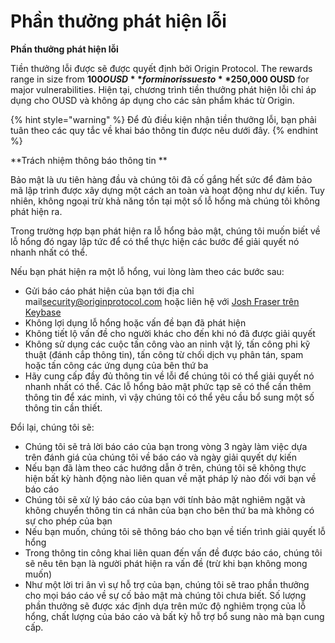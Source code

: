 # Phần thưởng phát hiện lỗi

**Phần thưởng phát hiện lỗi**

Tiền thưởng lỗi được sẽ được quyết định bởi Origin Protocol. The rewards range in size from **$100 OUSD** for minor issues to **$250,000 OUSD** for major vulnerabilities. Hiện tại, chương trình tiền thưởng phát hiện lỗi chỉ áp dụng cho OUSD và không áp dụng cho các sản phẩm khác từ Origin.

{% hint style="warning" %}
Để đủ điều kiện nhận tiền thưởng lỗi, bạn phải tuân theo các quy tắc về khai báo thông tin được nêu dưới đây.
{% endhint %}

**Trách nhiệm thông báo thông tin **

Bảo mật là ưu tiên hàng đầu và chúng tôi đã cố gắng hết sức để đảm bảo mã lập trình được xây dựng một cách an toàn và hoạt động như dự kiến. Tuy nhiên, không ngoại trừ khả năng tồn tại một số lỗ hổng mà chúng tôi không phát hiện ra.

Trong trường hợp bạn phát hiện ra lỗ hổng bảo mật, chúng tôi muốn biết về lỗ hổng đó ngay lập tức để có thể thực hiện các bước để giải quyết nó nhanh nhất có thể.

Nếu bạn phát hiện ra một lỗ hổng, vui lòng làm theo các bước sau:

* Gửi báo cáo phát hiện của bạn tới địa chỉ mail[security@originprotocol.com](mailto:security@originprotcol.com) hoặc liên hệ với [Josh Fraser trên Keybase](https://keybase.io/joshfraser)
* Không lợi dụng lỗ hổng hoặc vấn đề bạn đã phát hiện
* Không tiết lộ vấn đề cho người khác cho đến khi nó đã được giải quyết
* Không sử dụng các cuộc tấn công vào an ninh vật lý, tấn công phi kỹ thuật (đánh cắp thông tin), tấn công từ chối dịch vụ phân tán, spam hoặc tấn công các ứng dụng của bên thứ ba
* Hãy cung cấp đầy đủ thông tin về lỗi để chúng tôi có thể giải quyết nó nhanh nhất có thể. Các lỗ hổng bảo mật phức tạp sẽ có thể cần thêm thông tin để xác minh, vì vậy chúng tôi có thể yêu cầu bổ sung một số thông tin cần thiết.

Đổi lại, chúng tôi sẽ:

* Chúng tôi sẽ trả lời báo cáo của bạn trong vòng 3 ngày làm việc dựa trên đánh giá của chúng tôi về báo cáo và ngày giải quyết dự kiến
* Nếu bạn đã làm theo các hướng dẫn ở trên, chúng tôi sẽ không thực hiện bất kỳ hành động nào liên quan về mặt pháp lý nào đối với bạn về báo cáo
* Chúng tôi sẽ xử lý báo cáo của bạn với tính bảo mật nghiêm ngặt và không chuyển thông tin cá nhân của bạn cho bên thứ ba mà không có sự cho phép của bạn
* Nếu bạn muốn, chúng tôi sẽ thông báo cho bạn về tiến trình giải quyết lỗ hổng
* Trong thông tin công khai liên quan đến vấn đề được báo cáo, chúng tôi sẽ nêu tên bạn là người phát hiện ra vấn đề (trừ khi bạn không mong muốn)
* Như một lời tri ân vì sự hỗ trợ của bạn, chúng tôi sẽ trao phần thưởng cho mọi báo cáo về sự cố bảo mật mà chúng tôi chưa biết. Số lượng phần thưởng sẽ được xác định dựa trên mức độ nghiêm trọng của lỗ hổng, chất lượng của báo cáo và bất kỳ hỗ trợ bổ sung nào mà bạn cung cấp.  

